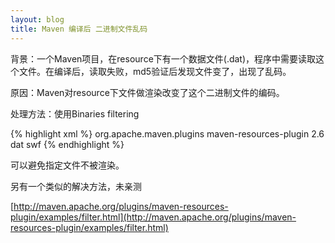 ```yaml
---
layout: blog
title: Maven 编译后 二进制文件乱码
---
```


背景：一个Maven项目，在resource下有一个数据文件(.dat)，程序中需要读取这个文件。在编译后，读取失败，md5验证后发现文件变了，出现了乱码。

原因：Maven对resource下文件做渲染改变了这个二进制文件的编码。

处理方法：使用Binaries filtering

{% highlight xml %}
<project>
  <build>
    <plugins>
      <plugin>
        <groupId>org.apache.maven.plugins</groupId>
        <artifactId>maven-resources-plugin</artifactId>
        <version>2.6</version>
        <configuration>
          <nonFilteredFileExtensions>
            <nonFilteredFileExtension>dat</nonFilteredFileExtension>
            <nonFilteredFileExtension>swf</nonFilteredFileExtension>
          </nonFilteredFileExtensions>
        </configuration>
      </plugin>
    </plugins>
  </build>
</project>
{% endhighlight %}

可以避免指定文件不被渲染。

另有一个类似的解决方法，未亲测

[http://maven.apache.org/plugins/maven-resources-plugin/examples/filter.html](http://maven.apache.org/plugins/maven-resources-plugin/examples/filter.html)
